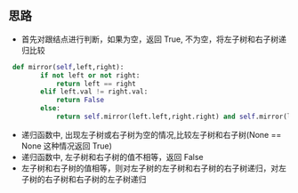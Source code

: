 ## 思路
- 首先对跟结点进行判断，如果为空，返回 True, 不为空，将左子树和右子树递归比较
```Python
 def mirror(self,left,right):
        if not left or not right:
            return left == right
        elif left.val != right.val:
            return False
        else:
            return self.mirror(left.left,right.right) and self.mirror(left.right,right.left)    
```
- 递归函数中, 出现左子树或右子树为空的情况,比较左子树和右子树(None == None 这种情况返回 True)
- 递归函数中, 左子树和右子树的值不相等，返回 False
- 左子树和右子树的值相等，则对左子树的左子树和右子树的右子树递归，对左子树的右子树和右子树的左子树递归
